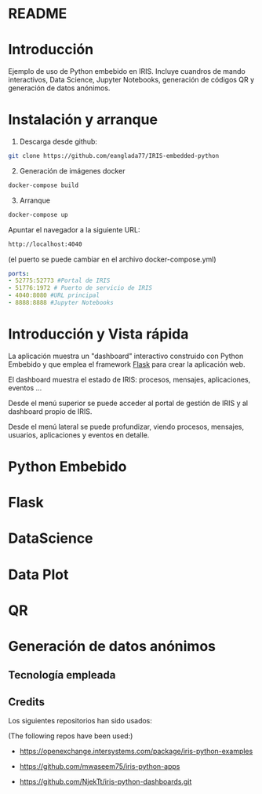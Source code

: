# README

# Introducción

Ejemplo de uso de Python embebido en IRIS. Incluye cuandros de mando interactivos, Data Science, Jupyter Notebooks, generación de códigos QR  y
 generación de datos anónimos.

# Instalación y arranque

1. Descarga desde github:

```bash
git clone https://github.com/eanglada77/IRIS-embedded-python 
```

2. Generación de imágenes docker

```bash
docker-compose build
```

3. Arranque

```bash
docker-compose up
```

Apuntar el navegador a la siguiente URL:

```bash
http://localhost:4040
```
(el puerto se puede cambiar en el archivo docker-compose.yml)

```yaml
ports:
- 52775:52773 #Portal de IRIS
- 51776:1972 # Puerto de servicio de IRIS
- 4040:8080 #URL principal
- 8888:8888 #Jupyter Notebooks
```

# Introducción y Vista rápida

La aplicación muestra un "dashboard" interactivo construido con Python Embebido y que emplea el framework [Flask](https://flask.palletsprojects.com/en/2.0.x/) para crear la aplicación web.

El dashboard muestra el estado de IRIS: procesos, mensajes, aplicaciones, eventos ...

Desde el menú superior se puede acceder al portal de gestión de IRIS y al dashboard propio de IRIS.

Desde el menú lateral se puede profundizar, viendo procesos, mensajes, usuarios, aplicaciones y eventos en detalle.



# Python Embebido

# Flask

# DataScience

# Data Plot

# QR

# Generación de datos anónimos



## Tecnología empleada

## Credits

Los siguientes repositorios han sido usados:

(The following repos have been used:)

* https://openexchange.intersystems.com/package/iris-python-examples

* https://github.com/mwaseem75/iris-python-apps

* https://github.com/NjekTt/iris-python-dashboards.git